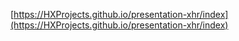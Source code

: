 [https://HXProjects.github.io/presentation-xhr/index](https://HXProjects.github.io/presentation-xhr/index)
